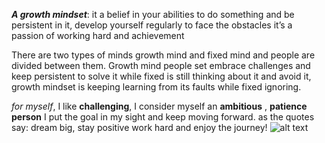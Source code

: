 ***A growth mindset***: it a belief in your abilities to do something and be persistent in it, develop yourself regularly to face the obstacles it’s a passion of working hard and achievement 

There are two types of minds growth mind and fixed mind and people are divided between them.
Growth mind people set embrace challenges and keep persistent to solve it while fixed is still thinking about it and avoid it, growth mindset is keeping learning from its faults while fixed ignoring.

*for myself*, I like **challenging**, I consider myself an **ambitious** , **patience person**  I put the goal in my sight and keep moving forward. as the quotes say: dream big, stay positive work hard and enjoy the journey!
![alt text](https://s3.amazonaws.com/lightsail-quotezine/wp-content/uploads/2013/10/12223645/hard-work-quote-2.jpg)
